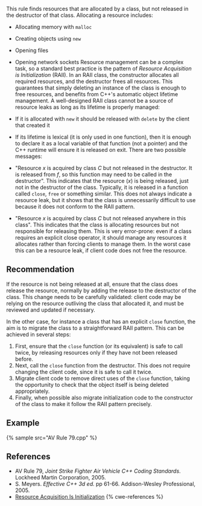 This rule finds resources that are allocated by a class, but not released in the destructor of that class. Allocating a resource includes:

* Allocating memory with `malloc`
* Creating objects using `new`
* Opening files
* Opening network sockets
Resource management can be a complex task, so a standard best practice is the pattern of *Resource Acquisition is Initialization* (RAII). In an RAII class, the constructor allocates all required resources, and the destructor frees all resources. This guarantees that simply deleting an instance of the class is enough to free resources, and benefits from C++'s automatic object lifetime management. A well-designed RAII class cannot be a source of resource leaks as long as its lifetime is properly managed:

* If it is allocated with `new` it should be released with `delete` by the client that created it
* If its lifetime is lexical (it is only used in one function), then it is enough to declare it as a local variable of that function (not a pointer) and the C++ runtime will ensure it is released on exit.
There are two possible messages:

* "Resource *x* is acquired by class *C* but not released in the destructor. It is released from *f*, so this function may need to be called in the destructor".
This indicates that the resource (*x*) is being released, just not in the destructor of the class. Typically, it is released in a function called `close`, `free` or something similar. This does not always indicate a resource leak, but it shows that the class is unnecessarily difficult to use because it does not conform to the RAII pattern.

* "Resource *x* is acquired by class *C* but not released anywhere in this class".
This indicates that the class is allocating resources but not responsible for releasing them. This is very error-prone: even if a class requires an explicit close operator, it should manage any resources it allocates rather than forcing clients to manage them. In the worst case this can be a resource leak, if client code does not free the resource.


## Recommendation
If the resource is not being released at all, ensure that the class does release the resource, normally by adding the release to the destructor of the class. This change needs to be carefully validated: client code may be relying on the resource outliving the class that allocated it, and must be reviewed and updated if necessary.

In the other case, for instance a class that has an explicit `close` function, the aim is to migrate the class to a straightforward RAII pattern. This can be achieved in several steps:

1. First, ensure that the `close` function (or its equivalent) is safe to call twice, by releasing resources only if they have not been released before.
1. Next, call the `close` function from the destructor. This does not require changing the client code, since it is safe to call it twice.
1. Migrate client code to remove direct uses of the `close` function, taking the opportunity to check that the object itself is being deleted appropriately.
1. Finally, when possible also migrate initialization code to the constructor of the class to make it follow the RAII pattern precisely.

## Example
{% sample src="AV Rule 79.cpp" %}

## References
* AV Rule 79, *Joint Strike Fighter Air Vehicle C++ Coding Standards*. Lockheed Martin Corporation, 2005.
* S. Meyers. *Effective C++ 3d ed.* pp 61-66. Addison-Wesley Professional, 2005.
* [Resource Acquisition Is Initialization](http://en.wikipedia.org/wiki/Resource_Acquisition_Is_Initialization)
{% cwe-references %}
